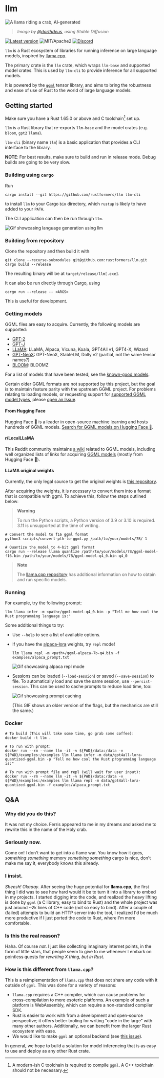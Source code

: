 # llm

![A llama riding a crab, AI-generated](./doc/resources/logo2.png)

> _Image by [@darthdeus](https://github.com/darthdeus/), using Stable Diffusion_

[![Latest version](https://img.shields.io/crates/v/llm.svg)](https://crates.io/crates/llm)
![MIT/Apache2](https://shields.io/badge/license-MIT%2FApache--2.0-blue)
[![Discord](https://img.shields.io/discord/1085885067601137734)](https://discord.gg/YB9WaXYAWU)

`llm` is a Rust ecosystem of libraries for running inference on large language
models, inspired by [llama.cpp](https://github.com/ggerganov/llama.cpp).

The primary crate is the `llm` crate, which wraps `llm-base` and supported model
crates. This is used by `llm-cli` to provide inference for all supported models.

It is powered by the [`ggml`](https://github.com/ggerganov/ggml) tensor library,
and aims to bring the robustness and ease of use of Rust to the world of large
language models.

## Getting started

Make sure you have a Rust 1.65.0 or above and C toolchain[^1] set up.

`llm` is a Rust library that re-exports `llm-base` and the model crates (e.g.
`bloom`, `gpt2` `llama`).

`llm-cli` (binary name `llm`) is a basic application that provides a CLI
interface to the library.

**NOTE**: For best results, make sure to build and run in release mode. Debug
builds are going to be very slow.

### Building using `cargo`

Run

```shell
cargo install --git https://github.com/rustformers/llm llm-cli
```

to install `llm` to your Cargo `bin` directory, which `rustup` is likely to have
added to your `PATH`.

The CLI application can then be run through `llm`.

![Gif showcasing language generation using llm](./doc/resources/llama_gif.gif)

### Building from repository

Clone the repository and then build it with

```shell
git clone --recurse-submodules git@github.com:rustformers/llm.git
cargo build --release
```

The resulting binary will be at `target/release/llm[.exe]`.

It can also be run directly through Cargo, using

```shell
cargo run --release -- <ARGS>
```

This is useful for development.

### Getting models

GGML files are easy to acquire. Currently, the following models are supported:

- [GPT-2](https://huggingface.co/docs/transformers/model_doc/gpt2)
- [GPT-J](https://huggingface.co/docs/transformers/model_doc/gptj)
- [LLaMA](https://huggingface.co/docs/transformers/model_doc/llama): LLaMA, Alpaca, Vicuna, Koala, GPT4All v1, GPT4-X, Wizard
- [GPT-NeoX](https://huggingface.co/docs/transformers/model_doc/gpt_neox): GPT-NeoX, StableLM, Dolly v2 (partial, not the same tensor names?)
- [BLOOM](https://huggingface.co/docs/transformers/model_doc/bloom): BLOOMZ

For a list of models that have been tested, see the [known-good models](./known-good-models.md).

Certain older GGML formats are not supported by this project, but the goal is to
maintain feature parity with the upstream GGML project. For problems relating to
loading models, or requesting support for
[supported GGML model types](https://github.com/ggerganov/ggml#roadmap), please
[open an Issue](https://github.com/rustformers/llm/issues/new).

#### From Hugging Face

Hugging Face 🤗 is a leader in open-source machine learning and hosts hundreds
of GGML models.
[Search for GGML models on Hugging Face 🤗](https://huggingface.co/models?search=ggml).

#### r/LocalLLaMA

This Reddit community maintains
[a wiki](https://www.reddit.com/r/LocalLLaMA/wiki/index/) related to GGML
models, including well organized lists of links for acquiring
[GGML models](https://www.reddit.com/r/LocalLLaMA/wiki/models/) (mostly from
Hugging Face 🤗).

#### LLaMA original weights

Currently, the only legal source to get the original weights is
[this repository](https://github.com/facebookresearch/llama/blob/main/README.md#llama).

After acquiring the weights, it is necessary to convert them into a format that
is compatible with ggml. To achieve this, follow the steps outlined below:

> **Warning**
>
> To run the Python scripts, a Python version of 3.9 or 3.10 is required. 3.11
> is unsupported at the time of writing.

```shell
# Convert the model to f16 ggml format
python3 scripts/convert-pth-to-ggml.py /path/to/your/models/7B/ 1

# Quantize the model to 4-bit ggml format
cargo run --release llama quantize /path/to/your/models/7B/ggml-model-f16.bin /path/to/your/models/7B/ggml-model-q4_0.bin q4_0
```

> **Note**
>
> The [llama.cpp repository](https://github.com/ggerganov/llama.cpp) has
> additional information on how to obtain and run specific models.

### Running

For example, try the following prompt:

```shell
llm llama infer -m <path>/ggml-model-q4_0.bin -p "Tell me how cool the Rust programming language is:"
```

Some additional things to try:

- Use `--help` to see a list of available options.
- If you have the [alpaca-lora](https://github.com/tloen/alpaca-lora) weights,
  try `repl` mode!

  ```shell
  llm llama repl -m <path>/ggml-alpaca-7b-q4.bin -f examples/alpaca_prompt.txt
  ```

  ![Gif showcasing alpaca repl mode](./doc/resources/alpaca_repl_screencap.gif)

- Sessions can be loaded (`--load-session`) or saved (`--save-session`) to file.
  To automatically load and save the same session, use `--persist-session`. This
  can be used to cache prompts to reduce load time, too:

  ![Gif showcasing prompt caching](./doc/resources/prompt_caching_screencap.gif)

  (This GIF shows an older version of the flags, but the mechanics are still the
  same.)

[^1]:
    A modern-ish C toolchain is required to compile `ggml`. A C++ toolchain
    should not be necessary.

### Docker

```shell
# To build (This will take some time, go grab some coffee):
docker build -t llm .

# To run with prompt:
docker run --rm --name llm -it -v ${PWD}/data:/data -v ${PWD}/examples:/examples llm llama infer -m data/gpt4all-lora-quantized-ggml.bin -p "Tell me how cool the Rust programming language is:"

# To run with prompt file and repl (will wait for user input):
docker run --rm --name llm -it -v ${PWD}/data:/data -v ${PWD}/examples:/examples llm llama repl -m data/gpt4all-lora-quantized-ggml.bin -f examples/alpaca_prompt.txt
```

## Q&A

### Why did you do this?

It was not my choice. Ferris appeared to me in my dreams and asked me to rewrite
this in the name of the Holy crab.

### Seriously now.

Come on! I don't want to get into a flame war. You know how it goes, _something
something_ memory _something something_ cargo is nice, don't make me say it,
everybody knows this already.

### I insist.

_Sheesh! Okaaay_. After seeing the huge potential for **llama.cpp**, the first
thing I did was to see how hard would it be to turn it into a library to embed
in my projects. I started digging into the code, and realized the heavy lifting
is done by `ggml` (a C library, easy to bind to Rust) and the whole project was
just around ~2k lines of C++ code (not so easy to bind). After a couple of
(failed) attempts to build an HTTP server into the tool, I realized I'd be much
more productive if I just ported the code to Rust, where I'm more comfortable.

### Is this the real reason?

Haha. Of course _not_. I just like collecting imaginary internet points, in the
form of little stars, that people seem to give to me whenever I embark on
pointless quests for _rewriting X thing, but in Rust_.

### How is this different from `llama.cpp`?

This is a reimplementation of `llama.cpp` that does not share any code with it
outside of `ggml`. This was done for a variety of reasons:

- `llama.cpp` requires a C++ compiler, which can cause problems for
  cross-compilation to more esoteric platforms. An example of such a platform is
  WebAssembly, which can require a non-standard compiler SDK.
- Rust is easier to work with from a development and open-source perspective; it
  offers better tooling for writing "code in the large" with many other authors.
  Additionally, we can benefit from the larger Rust ecosystem with ease.
- We would like to make `ggml` an optional backend (see
  [this issue](https://github.com/rustformers/llm/issues/31)).

In general, we hope to build a solution for model inferencing that is as easy to
use and deploy as any other Rust crate.

